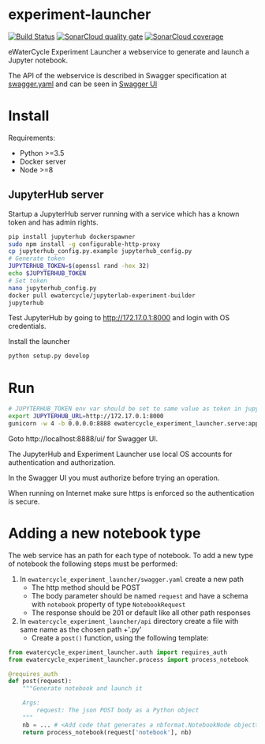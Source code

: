 # experiment-launcher

[![Build Status](https://travis-ci.org/eWaterCycle/experiment-launcher.svg?branch=master)](https://travis-ci.org/eWaterCycle/experiment-launcher)
[![SonarCloud quality gate](https://sonarcloud.io/api/project_badges/measure?project=experiment-launcher&metric=alert_status)](https://sonarcloud.io/dashboard?id=experiment-launcher)
[![SonarCloud coverage](https://sonarcloud.io/api/project_badges/measure?project=experiment-launcher&metric=coverage)](https://sonarcloud.io/component_measures?id=experiment-launcher&metric=coverage)

eWaterCycle Experiment Launcher a webservice to generate and launch a Jupyter notebook.

The API of the webservice is described in Swagger specification at [swagger.yaml](https://github.com/eWaterCycle/experiment-launcher/blob/master/ewatercycle_experiment_launcher/swagger.yaml) and can be seen in [Swagger UI](http://petstore.swagger.io/?url=https://raw.githubusercontent.com/eWaterCycle/experiment-launcher/master/ewatercycle_experiment_launcher/swagger.yaml)

# Install

Requirements:
- Python >=3.5
- Docker server
- Node >=8

## JupyterHub server

Startup a JupyterHub server running with a service which has a known token and has admin rights.

```bash
pip install jupyterhub dockerspawner
sudo npm install -g configurable-http-proxy
cp jupyterhub_config.py.example jupyterhub_config.py
# Generate token
JUPYTERHUB_TOKEN=$(openssl rand -hex 32)
echo $JUPYTERHUB_TOKEN
# Set token
nano jupyterhub_config.py
docker pull ewatercycle/jupyterlab-experiment-builder
jupyterhub
```

Test JupyterHub by going to http://172.17.0.1:8000 and login with OS credentials.

Install the launcher

```bash
python setup.py develop
```

# Run

```bash
# JUPYTERHUB_TOKEN env var should be set to same value as token in jupyterhub_config.py
export JUPYTERHUB_URL=http://172.17.0.1:8000
gunicorn -w 4 -b 0.0.0.0:8888 ewatercycle_experiment_launcher.serve:app
```

Goto http://localhost:8888/ui/ for Swagger UI.

The JupyterHub and Experiment Launcher use local OS accounts for authentication and authorization.

In the Swagger UI you must authorize before trying an operation.

When running on Internet make sure https is enforced so the authentication is secure.

# Adding a new notebook type

The web service has an path for each type of notebook.
To add a new type of notebook the following steps must be performed:

1. In `ewatercycle_experiment_launcher/swagger.yaml` create a new path
    * The http method should be POST
    * The body parameter should be named `request` and have a schema with `notebook` property of type `NotebookRequest`
    * The response should be 201 or default like all other path responses
2. In `ewatercycle_experiment_launcher/api` directory create a file with same name as the chosen path +'.py'
    * Create a `post()` function, using the following template:

```python
from ewatercycle_experiment_launcher.auth import requires_auth
from ewatercycle_experiment_launcher.process import process_notebook

@requires_auth
def post(request):
    """Generate notebook and launch it

    Args:
        request: The json POST body as a Python object
    """
    nb = ... # <Add code that generates a nbformat.NotebookNode object>
    return process_notebook(request['notebook'], nb)
```
